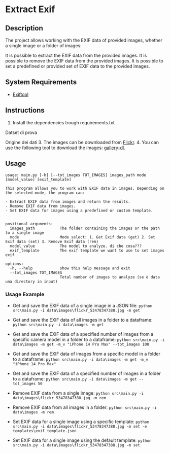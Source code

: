 # Extract Exif

## Description
The project allows working with the EXIF data of provided images, whether a single image or a folder of images:

It is possible to extract the EXIF data from the provided images.
It is possible to remove the EXIF data from the provided images.
It is possible to set a predefined or provided set of EXIF data to the provided images.

## System Requirements
- [Exiftool](https://exiftool.org/)


## Instructions
1. Install the dependencies trough requirements.txt


Datset di prova

Origine dei dati
3. The images can be downloaded from [Flickr](https://www.flickr.com/).
4. You can use the following tool to download the images: [gallery-dl](https://github.com/mikf/gallery-dl).




## Usage
```
usage: main.py [-h] [--tot_images TOT_IMAGES] images_path mode [model_value] [exif_template]

This program allows you to work with EXIF data in images. Depending on the selected mode, the program can:

- Extract EXIF data from images and return the results.
- Remove EXIF data from images.
- Set EXIF data for images using a predefined or custom template.


positional arguments:
  images_path           The folder containing the images or the path to a single image
  mode                  Mode select: 1. Get Exif data (get) 2. Set Exif data (set) 3. Remove Exif data (rem)
  model_value           The model to analyze. di che cosa???
  exif_template         The exif template we want to use to set images exif

options:
  -h, --help            show this help message and exit
  --tot_images TOT_IMAGES
                        Total number of images to analyze (se è data una directory in input)
```

### Usage Example

- Get and save the EXIF data of a single image in a JSON file: `python src\main.py -i data\images\flickr_53478347388.jpg -m get`

- Get and save the EXIF data of all images in a folder to a dataframe: `python src\main.py -i data\images -m get`

- Get and save the EXIF data of a specified number of images from a specific camera model in a folder to a dataframe: `python src\main.py -i data\images -m get -m_v "iPhone 14 Pro Max" --tot_images 100`

- Get and save the EXIF data of images from a specific model in a folder to a dataframe: `python src\main.py -i data\images -m get -m_v "iPhone 14 Pro Max"`

- Get and save the EXIF data of a specified number of images in a folder to a dataframe: `python src\main.py -i data\images -m get --tot_images 50`

- Remove EXIF data from a single image: `python src\main.py -i data\images\flickr_53478347388.jpg -m rem`

- Remove EXIF data from all images in a folder: `python src\main.py -i data\images -m rem`

- Set EXIF data for a single image using a specific template: `python src\main.py -i data\images\flickr_53478347388.jpg -m set -e templates\exif_template.json`

<!-- TODO;- Set EXIF data for all images in a folder using a specific template: `python src\main.py -i data\images -m set -e templates\exif_template.json` -->

- Set EXIF data for a single image using the default template: `python src\main.py -i data\images\flickr_53478347388.jpg -m set`

<!-- - Set EXIF data for all images in a folder using the default template: `python src\main.py -i data\images -m set` -->

